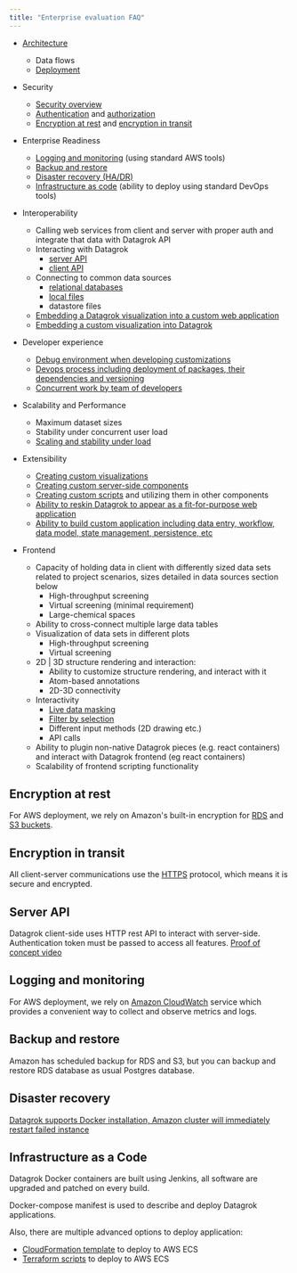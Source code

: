 ```yaml
---
title: "Enterprise evaluation FAQ"
---
```


* [Architecture](architecture.md)
  * Data flows
  * [Deployment](deploy.md)

* Security
  * [Security overview](security.md)
  * [Authentication](../../govern/authentication.md)
  and [authorization](../../govern/authorization.md)
  * [Encryption at rest](#encryption-at-rest)
  and [encryption in transit](#encryption-in-transit)

* Enterprise Readiness
  * [Logging and monitoring](#logging-and-monitoring) (using standard AWS tools)
  * [Backup and restore](#backup-and-restore)
  * [Disaster recovery (HA/DR)](#disaster-recovery)
  * [Infrastructure as code](#infrastructure-as-a-code) (ability to deploy using standard DevOps tools)

* Interoperability
  * Calling web services from client and server with proper auth and integrate that data with Datagrok API
  * Interacting with Datagrok
    * [server API](#server-api)
    * [client API](../js-api.md)
  * Connecting to common data sources
    * [relational databases](https://youtu.be/YJmSvh3_uCM)
    * [local files](https://datagrok.ai/img/slides/access-file-formats.mp4)
    * datastore files
  * [Embedding a Datagrok visualization into a custom web application](https://datagrok.ai/embed_test.html)
  * [Embedding a custom visualization into Datagrok](../../visualize/viewers/markup.md)

* Developer experience
  * [Debug environment when developing customizations](https://youtu.be/PDcXLMsu6UM)
  * [Devops process including deployment of packages, their dependencies and versioning](../develop.md)
  * [Concurrent work by team of developers](../develop.md#development)

* Scalability and Performance
  * Maximum dataset sizes
  * Stability under concurrent user load
  * [Scaling and stability under load](infrastructure.md#scalability)

* Extensibility
  * [Creating custom visualizations](https://github.com/datagrok-ai/public/tree/master/packages/Sequence)
  * [Creating custom server-side components](https://github.com/datagrok-ai/public/tree/master/packages/Pedometer)
  * [Creating custom scripts](https://datagrok.ai/help/compute/scripting) and utilizing them in other components
  * [Ability to reskin Datagrok to appear as a fit-for-purpose web application](https://public.datagrok.ai/apps/spgi)
  * [Ability to build custom application including data entry, workflow, data model, state management, persistence, etc](https://github.com/datagrok-ai/public/tree/master/packages)

* Frontend
  * Capacity of holding data in client with differently sized data sets related to project scenarios, sizes detailed in
    data sources section below
    * High-throughput screening
    * Virtual screening (minimal requirement)
    * Large-chemical spaces
  * Ability to cross-connect multiple large data tables
  * Visualization of data sets in different plots
    * High-throughput screening
    * Virtual screening
  * 2D | 3D structure rendering and interaction:
    * Ability to customize structure rendering, and interact with it
    * Atom-based annotations
    * 2D-3D connectivity
  * Interactivity
    * [Live data masking](https://youtu.be/67LzPsdNrEc)
    * [Filter by selection](https://youtu.be/67LzPsdNrEc)
    * Different input methods (2D drawing etc.)
    * API calls
  * Ability to plugin non-native Datagrok pieces (e.g. react containers) and interact with Datagrok frontend (eg react
    containers)
  * Scalability of frontend scripting functionality

## Encryption at rest

For AWS deployment, we rely on Amazon's built-in encryption for
[RDS](https://docs.aws.amazon.com/AmazonRDS/latest/UserGuide/Overview.Encryption.html)
and
[S3 buckets](https://docs.aws.amazon.com/AmazonS3/latest/dev/bucket-encryption.html).

## Encryption in transit

All client-server communications use the [HTTPS](https://en.wikipedia.org/wiki/HTTPS) protocol, which means it is secure
and encrypted.

## Server API

Datagrok client-side uses HTTP rest API to interact with server-side. Authentication token must be passed to access all
features.
[Proof of concept video](https://www.youtube.com/watch?v=TjApCwd_3hw)

## Logging and monitoring

For AWS deployment, we rely on [Amazon CloudWatch](https://aws.amazon.com/cloudwatch/) service which provides a
convenient way to collect and observe metrics and logs.

## Backup and restore

Amazon has scheduled backup for RDS and S3, but you can backup and restore RDS database as usual Postgres database.

## Disaster recovery

[Datagrok supports Docker installation, Amazon cluster will immediately restart failed instance](https://www.youtube.com/watch?v=oFs9RShkHT8)

## Infrastructure as a Code

Datagrok Docker containers are built using Jenkins, all software are upgraded and patched on every build.

Docker-compose manifest is used to describe and deploy Datagrok applications.

Also, there are multiple advanced options to deploy application:

* [CloudFormation template](https://github.com/datagrok-ai/public/blob/master/help/develop/admin/deploy/cloudformation/cloudformation.json)
  to deploy to AWS ECS
* [Terraform scripts](https://github.com/datagrok-ai/public/blob/master/help/develop/admin/deploy/terraform/terraform.tf)
to deploy to
  AWS ECS
